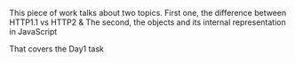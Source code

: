 This piece of work talks about two topics.
First one, the difference between HTTP1.1 vs HTTP2 &
The second, the objects and its internal representation in JavaScript

That covers the Day1 task
